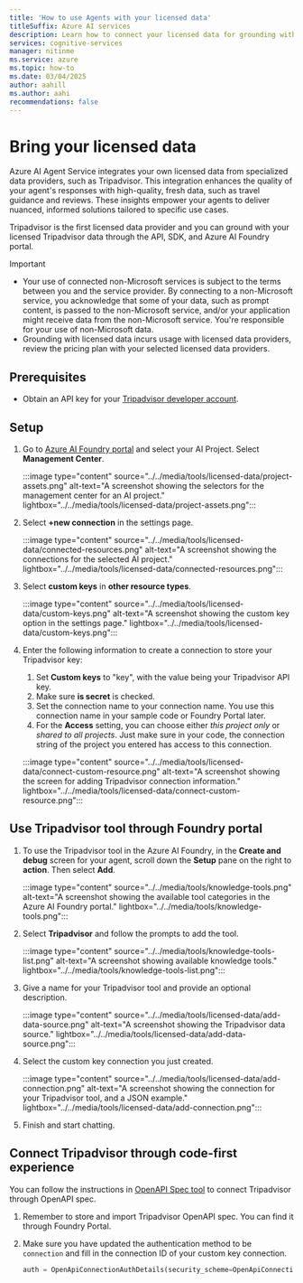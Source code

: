 ```yaml
---
title: 'How to use Agents with your licensed data'
titleSuffix: Azure AI services
description: Learn how to connect your licensed data for grounding with Azure AI Agent Service.
services: cognitive-services
manager: nitinme
ms.service: azure
ms.topic: how-to
ms.date: 03/04/2025
author: aahill
ms.author: aahi
recommendations: false
---
```


# Bring your licensed data

Azure AI Agent Service integrates your own licensed data from specialized data providers, 
such as Tripadvisor. This integration enhances the quality of your agent's responses with high-quality, fresh data, 
such as travel guidance and reviews. These insights empower your agents to deliver nuanced, informed 
solutions tailored to specific use cases.

Tripadvisor is the first licensed data provider and you can ground with your licensed Tripadvisor data through the API, SDK, and Azure AI Foundry portal. 

> [!IMPORTANT]
> - Your use of connected non-Microsoft services is subject to the terms between you and the service provider. By connecting to a non-Microsoft service, you acknowledge that some of your data, such as prompt content, is passed to the non-Microsoft service, and/or your application might receive data from the non-Microsoft service. You're responsible for your use of non-Microsoft data.
> - Grounding with licensed data incurs usage with licensed data providers, review the pricing plan with your selected licensed data providers.

## Prerequisites

* Obtain an API key for your [Tripadvisor developer account](https://www.tripadvisor.com/developers?screen=credentials).

## Setup
1. Go to [Azure AI Foundry portal](https://ai.azure.com/) and select your AI Project. Select **Management Center**.
   
   :::image type="content" source="../../media/tools/licensed-data/project-assets.png" alt-text="A screenshot showing the selectors for the management center for an AI project." lightbox="../../media/tools/licensed-data/project-assets.png":::

1. Select **+new connection** in the settings page.

   :::image type="content" source="../../media/tools/licensed-data/connected-resources.png" alt-text="A screenshot showing the connections for the selected AI project." lightbox="../../media/tools/licensed-data/connected-resources.png":::
   
1. Select **custom keys** in **other resource types**.

   :::image type="content" source="../../media/tools/licensed-data/custom-keys.png" alt-text="A screenshot showing the custom key option in the settings page." lightbox="../../media/tools/licensed-data/custom-keys.png":::

1. Enter the following information to create a connection to store your Tripadvisor key:
   1. Set **Custom keys** to "key", with the value being your Tripadvisor API key.
   1. Make sure **is secret** is checked.
   1. Set the connection name to your connection name. You use this connection name in your sample code or Foundry Portal later.
   1. For the **Access** setting, you can choose either *this project only* or *shared to all projects*. Just make sure in your code, the connection string of the project you entered has access to this connection.

   :::image type="content" source="../../media/tools/licensed-data/connect-custom-resource.png" alt-text="A screenshot showing the screen for adding Tripadvisor connection information." lightbox="../../media/tools/licensed-data/connect-custom-resource.png":::

## Use Tripadvisor tool through Foundry portal

1. To use the Tripadvisor tool in the Azure AI Foundry, in the **Create and debug** screen for your agent, scroll down the **Setup** pane on the right to **action**. Then select **Add**.

    :::image type="content" source="../../media/tools/knowledge-tools.png" alt-text="A screenshot showing the available tool categories in the Azure AI Foundry portal." lightbox="../../media/tools/knowledge-tools.png":::

1. Select **Tripadvisor** and follow the prompts to add the tool. 

   :::image type="content" source="../../media/tools/knowledge-tools-list.png" alt-text="A screenshot showing available knowledge tools." lightbox="../../media/tools/knowledge-tools-list.png":::

1. Give a name for your Tripadvisor tool and provide an optional description.
 
    :::image type="content" source="../../media/tools/licensed-data/add-data-source.png" alt-text="A screenshot showing the Tripadvisor data source." lightbox="../../media/tools/licensed-data/add-data-source.png":::

1. Select the custom key connection you just created. 

    :::image type="content" source="../../media/tools/licensed-data/add-connection.png" alt-text="A screenshot showing the connection for your Tripadvisor tool, and a JSON example." lightbox="../../media/tools/licensed-data/add-connection.png":::

1. Finish and start chatting.

## Connect Tripadvisor through code-first experience

You can follow the instructions in [OpenAPI Spec tool](./openapi-spec.md) to connect Tripadvisor through OpenAPI spec.

1. Remember to store and import Tripadvisor OpenAPI spec. You can find it through Foundry Portal.

1. Make sure you have updated the authentication method to be `connection` and fill in the connection ID of your custom key connection.
   ``` python
   auth = OpenApiConnectionAuthDetails(security_scheme=OpenApiConnectionSecurityScheme(connection_id="your_connection_id"))
   ```
